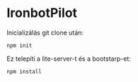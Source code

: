 # IronbotPilot

Inicializálás git clone után:
```
npm init
```

Ez telepíti a lite-server-t és a bootstarp-et:
```
npm install 
```
